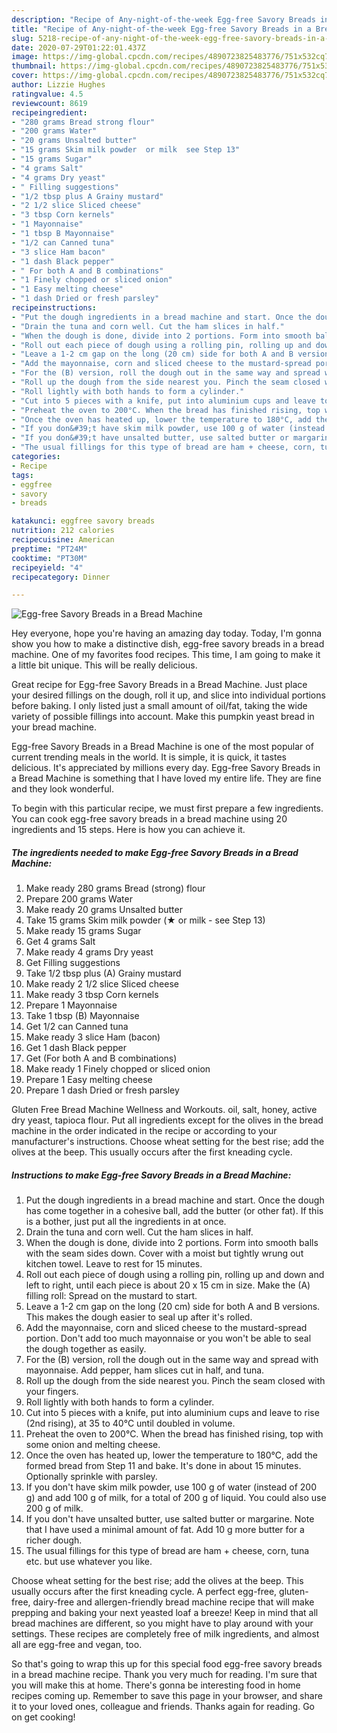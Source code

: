 ```yaml
---
description: "Recipe of Any-night-of-the-week Egg-free Savory Breads in a Bread Machine"
title: "Recipe of Any-night-of-the-week Egg-free Savory Breads in a Bread Machine"
slug: 5218-recipe-of-any-night-of-the-week-egg-free-savory-breads-in-a-bread-machine
date: 2020-07-29T01:22:01.437Z
image: https://img-global.cpcdn.com/recipes/4890723825483776/751x532cq70/egg-free-savory-breads-in-a-bread-machine-recipe-main-photo.jpg
thumbnail: https://img-global.cpcdn.com/recipes/4890723825483776/751x532cq70/egg-free-savory-breads-in-a-bread-machine-recipe-main-photo.jpg
cover: https://img-global.cpcdn.com/recipes/4890723825483776/751x532cq70/egg-free-savory-breads-in-a-bread-machine-recipe-main-photo.jpg
author: Lizzie Hughes
ratingvalue: 4.5
reviewcount: 8619
recipeingredient:
- "280 grams Bread strong flour"
- "200 grams Water"
- "20 grams Unsalted butter"
- "15 grams Skim milk powder  or milk  see Step 13"
- "15 grams Sugar"
- "4 grams Salt"
- "4 grams Dry yeast"
- " Filling suggestions"
- "1/2 tbsp plus A Grainy mustard"
- "2 1/2 slice Sliced cheese"
- "3 tbsp Corn kernels"
- "1 Mayonnaise"
- "1 tbsp B Mayonnaise"
- "1/2 can Canned tuna"
- "3 slice Ham bacon"
- "1 dash Black pepper"
- " For both A and B combinations"
- "1 Finely chopped or sliced onion"
- "1 Easy melting cheese"
- "1 dash Dried or fresh parsley"
recipeinstructions:
- "Put the dough ingredients in a bread machine and start. Once the dough has come together in a cohesive ball, add the butter (or other fat). If this is a bother, just put all the ingredients in at once."
- "Drain the tuna and corn well. Cut the ham slices in half."
- "When the dough is done, divide into 2 portions. Form into smooth balls with the seam sides down. Cover with a moist but tightly wrung out kitchen towel. Leave to rest for 15 minutes."
- "Roll out each piece of dough using a rolling pin, rolling up and down and left to right, until each piece is about 20 x 15 cm in size. Make the (A) filling roll: Spread on the mustard to start."
- "Leave a 1-2 cm gap on the long (20 cm) side for both A and B versions. This makes the dough easier to seal up after it&#39;s rolled."
- "Add the mayonnaise, corn and sliced cheese to the mustard-spread portion. Don&#39;t add too much mayonnaise or you won&#39;t be able to seal the dough together as easily."
- "For the (B) version, roll the dough out in the same way and spread with mayonnaise. Add pepper, ham slices cut in half, and tuna."
- "Roll up the dough from the side nearest you. Pinch the seam closed with your fingers."
- "Roll lightly with both hands to form a cylinder."
- "Cut into 5 pieces with a knife, put into aluminium cups and leave to rise (2nd rising), at 35 to 40°C until doubled in volume."
- "Preheat the oven to 200°C. When the bread has finished rising, top with some onion and melting cheese."
- "Once the oven has heated up, lower the temperature to 180°C, add the formed bread from Step 11 and bake. It&#39;s done in about 15 minutes. Optionally sprinkle with parsley."
- "If you don&#39;t have skim milk powder, use 100 g of water (instead of 200 g) and add 100 g of milk, for a total of 200 g of liquid. You could also use 200 g of milk."
- "If you don&#39;t have unsalted butter, use salted butter or margarine. Note that I have used a minimal amount of fat. Add 10 g more butter for a richer dough."
- "The usual fillings for this type of bread are ham + cheese, corn, tuna etc. but use whatever you like."
categories:
- Recipe
tags:
- eggfree
- savory
- breads

katakunci: eggfree savory breads 
nutrition: 212 calories
recipecuisine: American
preptime: "PT24M"
cooktime: "PT30M"
recipeyield: "4"
recipecategory: Dinner

---
```



![Egg-free Savory Breads in a Bread Machine](https://img-global.cpcdn.com/recipes/4890723825483776/751x532cq70/egg-free-savory-breads-in-a-bread-machine-recipe-main-photo.jpg)

Hey everyone, hope you're having an amazing day today. Today, I'm gonna show you how to make a distinctive dish, egg-free savory breads in a bread machine. One of my favorites food recipes. This time, I am going to make it a little bit unique. This will be really delicious.

Great recipe for Egg-free Savory Breads in a Bread Machine. Just place your desired fillings on the dough, roll it up, and slice into individual portions before baking. I only listed just a small amount of oil/fat, taking the wide variety of possible fillings into account. Make this pumpkin yeast bread in your bread machine.

Egg-free Savory Breads in a Bread Machine is one of the most popular of current trending meals in the world. It is simple, it is quick, it tastes delicious. It's appreciated by millions every day. Egg-free Savory Breads in a Bread Machine is something that I have loved my entire life. They are fine and they look wonderful.


To begin with this particular recipe, we must first prepare a few ingredients. You can cook egg-free savory breads in a bread machine using 20 ingredients and 15 steps. Here is how you can achieve it.

<!--inarticleads1-->

##### The ingredients needed to make Egg-free Savory Breads in a Bread Machine:

1. Make ready 280 grams Bread (strong) flour
1. Prepare 200 grams Water
1. Make ready 20 grams Unsalted butter
1. Take 15 grams Skim milk powder (★ or milk - see Step 13)
1. Make ready 15 grams Sugar
1. Get 4 grams Salt
1. Make ready 4 grams Dry yeast
1. Get  Filling suggestions
1. Take 1/2 tbsp plus (A) Grainy mustard
1. Make ready 2 1/2 slice Sliced cheese
1. Make ready 3 tbsp Corn kernels
1. Prepare 1 Mayonnaise
1. Take 1 tbsp (B) Mayonnaise
1. Get 1/2 can Canned tuna
1. Make ready 3 slice Ham (bacon)
1. Get 1 dash Black pepper
1. Get  (For both A and B combinations)
1. Make ready 1 Finely chopped or sliced onion
1. Prepare 1 Easy melting cheese
1. Prepare 1 dash Dried or fresh parsley


Gluten Free Bread Machine Wellness and Workouts. oil, salt, honey, active dry yeast, tapioca flour. Put all ingredients except for the olives in the bread machine in the order indicated in the recipe or according to your manufacturer&#39;s instructions. Choose wheat setting for the best rise; add the olives at the beep. This usually occurs after the first kneading cycle. 

<!--inarticleads2-->

##### Instructions to make Egg-free Savory Breads in a Bread Machine:

1. Put the dough ingredients in a bread machine and start. Once the dough has come together in a cohesive ball, add the butter (or other fat). If this is a bother, just put all the ingredients in at once.
1. Drain the tuna and corn well. Cut the ham slices in half.
1. When the dough is done, divide into 2 portions. Form into smooth balls with the seam sides down. Cover with a moist but tightly wrung out kitchen towel. Leave to rest for 15 minutes.
1. Roll out each piece of dough using a rolling pin, rolling up and down and left to right, until each piece is about 20 x 15 cm in size. Make the (A) filling roll: Spread on the mustard to start.
1. Leave a 1-2 cm gap on the long (20 cm) side for both A and B versions. This makes the dough easier to seal up after it&#39;s rolled.
1. Add the mayonnaise, corn and sliced cheese to the mustard-spread portion. Don&#39;t add too much mayonnaise or you won&#39;t be able to seal the dough together as easily.
1. For the (B) version, roll the dough out in the same way and spread with mayonnaise. Add pepper, ham slices cut in half, and tuna.
1. Roll up the dough from the side nearest you. Pinch the seam closed with your fingers.
1. Roll lightly with both hands to form a cylinder.
1. Cut into 5 pieces with a knife, put into aluminium cups and leave to rise (2nd rising), at 35 to 40°C until doubled in volume.
1. Preheat the oven to 200°C. When the bread has finished rising, top with some onion and melting cheese.
1. Once the oven has heated up, lower the temperature to 180°C, add the formed bread from Step 11 and bake. It&#39;s done in about 15 minutes. Optionally sprinkle with parsley.
1. If you don&#39;t have skim milk powder, use 100 g of water (instead of 200 g) and add 100 g of milk, for a total of 200 g of liquid. You could also use 200 g of milk.
1. If you don&#39;t have unsalted butter, use salted butter or margarine. Note that I have used a minimal amount of fat. Add 10 g more butter for a richer dough.
1. The usual fillings for this type of bread are ham + cheese, corn, tuna etc. but use whatever you like.


Choose wheat setting for the best rise; add the olives at the beep. This usually occurs after the first kneading cycle. A perfect egg-free, gluten-free, dairy-free and allergen-friendly bread machine recipe that will make prepping and baking your next yeasted loaf a breeze! Keep in mind that all bread machines are different, so you might have to play around with your settings. These recipes are completely free of milk ingredients, and almost all are egg-free and vegan, too. 

So that's going to wrap this up for this special food egg-free savory breads in a bread machine recipe. Thank you very much for reading. I'm sure that you will make this at home. There's gonna be interesting food in home recipes coming up. Remember to save this page in your browser, and share it to your loved ones, colleague and friends. Thanks again for reading. Go on get cooking!

